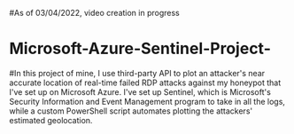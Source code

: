 #As of 03/04/2022, video creation in progress

# Microsoft-Azure-Sentinel-Project- 

#In this project of mine, I use third-party API to plot an attacker's near accurate location of real-time failed RDP attacks against my honeypot that I've set up on Microsoft Azure. I've set up Sentinel, which is Microsoft's Security Information and Event Management program to take in all the logs, while a custom PowerShell script automates plotting the attackers' estimated geolocation.

